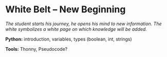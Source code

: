# White Belt – New Beginning

*The student starts his journey, he opens his mind to new information. The white symbolizes a white page on which knowledge will be added.*

**Python:** introduction, variables, types (boolean, int, strings) 

**Tools:** Thonny, Pseudocode?
